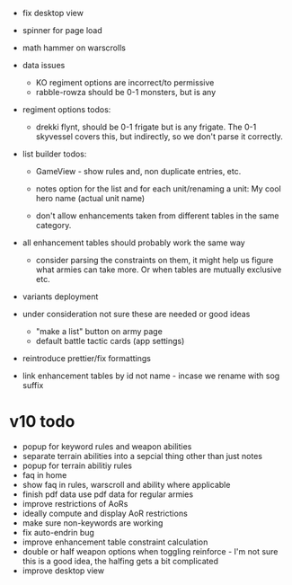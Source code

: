 * fix desktop view
* spinner for page load
* math hammer on warscrolls

* data issues
  * KO regiment options are incorrect/to permissive
  * rabble-rowza should be 0-1 monsters, but is any 

* regiment options todos:
  * drekki flynt, should be 0-1 frigate but is any frigate. The 0-1 skyvessel covers this, but indirectly, so we don't parse it correctly.

* list builder todos:
  * GameView - show rules and, non duplicate entries, etc.

  * notes option for the list and for each unit/renaming a unit: My cool hero name (actual unit name)
  * don't allow enhancements taken from different tables in the same category.

* all enhancement tables should probably work the same way
  * consider parsing the constraints on them, it might help us figure what armies can take more. Or when tables are mutually exclusive etc.

* variants deployment

* under consideration not sure these are needed or good ideas
  * "make a list" button on army page
  * default battle tactic cards (app settings)

* reintroduce prettier/fix formattings

* link enhancement tables by id not name - incase we rename with sog suffix

# v10 todo
* popup for keyword rules and weapon abilities
* separate terrain abilities into a sepcial thing other than just notes
* popup for terrain abilitiy rules
* faq in home
* show faq in rules, warscroll and ability where applicable
* finish pdf data use pdf data for regular armies
* improve restrictions of AoRs
* ideally compute and display AoR restrictions
* make sure non-keywords are working
* fix auto-endrin bug
* improve enhancement table constraint calculation
* double or half weapon options when toggling reinforce - I'm not sure this is a good idea, the halfing gets a bit complicated
* improve desktop view

